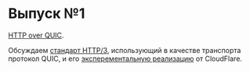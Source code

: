 Выпуск №1
=========

[HTTP over QUIC](https://blog.cloudflare.com/http3-the-past-present-and-future/).

Обсуждаем [стандарт HTTP/3](https://tools.ietf.org/html/draft-ietf-quic-http-24),
использующий в качестве транспорта протокол QUIC, и его
[эксперементальную реализацию](https://blog.cloudflare.com/enjoy-a-slice-of-quic-and-rust/)
от CloudFlare.
